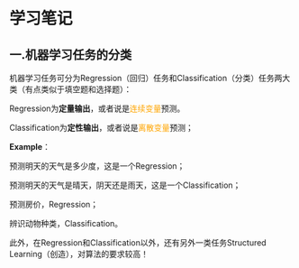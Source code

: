 # 学习笔记

## 一.机器学习任务的分类

机器学习任务可分为Regression（回归）任务和Classification（分类）任务两大类（有点类似于填空题和选择题）：

Regression为**定量输出**，或者说是<font color=Orange>连续变量</font>预测。

Classification为**定性输出**，或者说是<font color=Orange>离散变量</font>预测；

**Example**：

预测明天的天气是多少度，这是一个Regression；

预测明天的天气是晴天，阴天还是雨天，这是一个Classification；

预测房价，Regression；

辨识动物种类，Classification。



此外，在Regression和Classification以外，还有另外一类任务Structured Learning（创造），对算法的要求较高！
